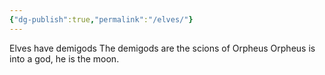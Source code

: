 ```yaml
---
{"dg-publish":true,"permalink":"/elves/"}
---
```


Elves have demigods
The demigods are the scions of Orpheus
Orpheus is into a god, he is the moon.
